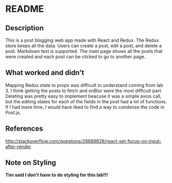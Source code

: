 # README

## Description
This is a post blogging web app made with React and Redux.  The Redux store keeps all the data.  Users can create a post, edit a post, and delete a post.  Markdown text is supported.  The main page shows all the posts that were created and each post can be clicked to go to another page.  

## What worked and didn't

Mapping Redux state to props was difficult to understand coming from lab 3.  I think getting the posts to fetch and onBlur were the most difficult part.  Deleting was pretty easy to implement beacuse it was a simple axios call, but the editing states for each of the fields in the post had a lot of functions.  If I had more time, I would have liked to find a way to condense the code in Post.js. 

## References
http://stackoverflow.com/questions/28889826/react-set-focus-on-input-after-render


## Note on Styling
**Tim said I don't have to do styling for this lab!!!**
